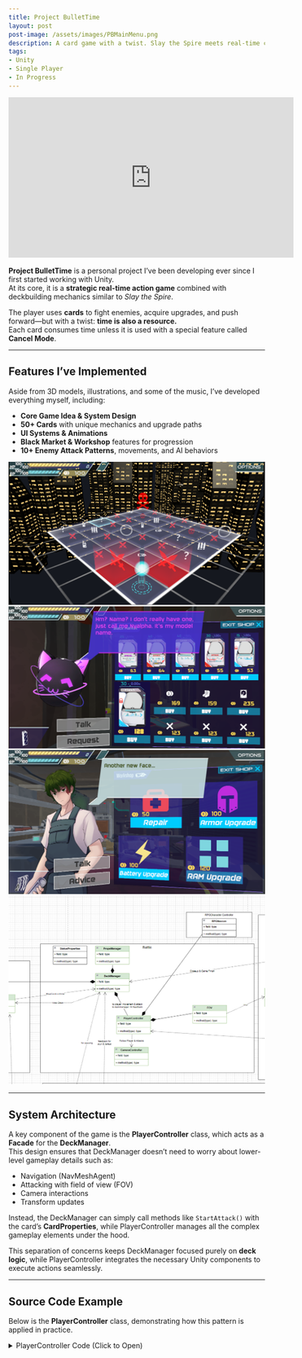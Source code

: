 ```yaml
---
title: Project BulletTime
layout: post
post-image: /assets/images/PBMainMenu.png
description: A card game with a twist. Slay the Spire meets real-time combat. Private project.
tags:
- Unity
- Single Player
- In Progress
---
```



<iframe width="560" height="315" src="https://www.youtube.com/embed/0D5SxUNGVfg" frameborder="0" allow="accelerometer; autoplay; encrypted-media; gyroscope; picture-in-picture" allowfullscreen></iframe>

**Project BulletTime** is a personal project I’ve been developing ever since I first started working with Unity.  
At its core, it is a **strategic real-time action game** combined with deckbuilding mechanics similar to *Slay the Spire*.  

The player uses **cards** to fight enemies, acquire upgrades, and push forward—but with a twist: **time is also a resource.**  
Each card consumes time unless it is used with a special feature called **Cancel Mode**.

---

## Features I’ve Implemented
Aside from 3D models, illustrations, and some of the music, I’ve developed everything myself, including:

- **Core Game Idea & System Design**
- **50+ Cards** with unique mechanics and upgrade paths
- **UI Systems & Animations**
- **Black Market & Workshop** features for progression
- **10+ Enemy Attack Patterns**, movements, and AI behaviors

<div class="image-container">
  <img src="/assets/images/PBMap.png" alt="Map">
</div>

<div class="image-container">
  <img src="/assets/images/PBNyalpha.png" alt="Enemy Nyalpha">
</div>

<div class="image-container">
  <img src="/assets/images/PBMurdoc.png" alt="Enemy Murdoc">
</div>

<div class="image-container">
  <img src="/assets/images/PBPlayerUML.PNG" alt="Player UML Diagram">
</div>

---

## System Architecture
A key component of the game is the **PlayerController** class, which acts as a **Facade** for the **DeckManager**.  
This design ensures that DeckManager doesn’t need to worry about lower-level gameplay details such as:

- Navigation (NavMeshAgent)  
- Attacking with field of view (FOV)  
- Camera interactions  
- Transform updates  

Instead, the DeckManager can simply call methods like `StartAttack()` with the card’s **CardProperties**, while PlayerController manages all the complex gameplay elements under the hood.  

This separation of concerns keeps DeckManager focused purely on **deck logic**, while PlayerController integrates the necessary Unity components to execute actions seamlessly.

---

## Source Code Example
Below is the **PlayerController** class, demonstrating how this pattern is applied in practice.


<details>
  <summary>PlayerController Code (Click to Open)</summary>

  <div markdown="1">
  ```C#
  public class PlayerController : MonoBehaviour
  {
      [SerializeField] private Material safeMaterial;
      [SerializeField] private Material inRangeMaterial;
      public CameraController cameraController;
      public AnimatorEventSounds animatorEventSounds;
      public RPGCharacterNavigationController navCon;
      [SerializeField] private GameObject attackFOVPrefab;
      private FOV attackFOV;
      private RPGCharacterController rpgCharacterController;
      private ParticleSystemRenderer particle;
      private bool decidingMovement = false;
      [HideInInspector] public DeckManager deckManager;

      void Start(){
          animatorEventSounds = GetComponentInChildren<AnimatorEventSounds>();
          attackFOV = Instantiate(attackFOVPrefab,Vector3.zero,Quaternion.identity).GetComponent<FOV>();
          attackFOV.playerLocation = transform;
          navCon = GetComponent<RPGCharacterNavigationController>();     
          rpgCharacterController = GetComponent<RPGCharacterController>();
          particle = GetComponentInChildren<ParticleSystemRenderer>();
          StartCoroutine(Intro());
          //StartCoroutine(cameraController.CameraStart());
      }
      private IEnumerator Intro(){
          yield return new WaitForSeconds(0.3f);
          rpgCharacterController.StartAction("SwitchWeapon", new SwitchWeaponContext("Unsheath", "None", "Back", 1, -1));
      }
      
      public void Deciding(CardProperties cardProperties, Vector3 hitPoint){
          hitPoint.y = transform.position.y;
          if (cardProperties.cardMoves){
              DecidingMovement(hitPoint, cardProperties.moveDistance, cardProperties.moveType);
          }
          if (cardProperties.cardAttacks){
              if (cardProperties.cardMoves && !AssetManager.i.nav.activeSelf){ // If the movement isn't allowed
                  attackFOV.Clear();
                  return;
              }
              DecidingAttack(hitPoint, cardProperties);
          }
      }
      /// <summary>
      /// Sets destination, movedistance, and set bool to starting drawing path
      /// </summary>
      ///<param name="dest">The destination point</param>
      ///<param name="MoveDistance">The move distance of the used card</param>
      ///<param name="moveType">0 for instant, 1 for default, 2 for linear, 3 for linear + fixed distance.</param>
      private void DecidingMovement(Vector3 dest, float MoveDistance, int moveType) {
          cameraController.FollowMouse(true);    
          decidingMovement = true;
          navCon.DecidingMovement(dest, MoveDistance,moveType);
      }

      private Vector3 lastDestination;
      private float lastAttackRange;
      private float lastAttackDegrees;
      private void DecidingAttack(Vector3 hitpoint, CardProperties cardProperties) {
          cameraController.FollowMouse(true);
          lastAttackRange = cardProperties.attackRange;
          switch (cardProperties.attackType){
              case 0: //Melee
                  lastDestination = hitpoint;
                  lastAttackDegrees = cardProperties.attackDegrees;            
                  attackFOV.ViewAttackMelee((hitpoint - transform.position).normalized,cardProperties);
                  break;
              case 1: //Ranged
                  lastDestination = hitpoint;
                  attackFOV.ViewAttackRanged((hitpoint - transform.position).normalized,cardProperties);
                  break;
              case 2: //Collider
                  break;
              case 3: //melee(reverse)
                  lastDestination = 2*transform.position - hitpoint;
                  lastAttackDegrees = cardProperties.attackDegrees;            
                  attackFOV.ViewAttackMelee((transform.position - hitpoint).normalized,cardProperties);
                  break;
              case 4: //ranged(reverse)
                  lastDestination = 2*transform.position - hitpoint;
                  attackFOV.ViewAttackRanged((transform.position - hitpoint).normalized,cardProperties);
                  break;
              default:
                  Debug.LogError("Wrong attack type");
                  break;
          } 
      }

      public void StopDecision() {
          cameraController.FollowMouse(false);
          decidingMovement = false;
          navCon.ClearPathRenderer();
          attackFOV.Clear();
      }
      public void ClearMovementAndAttack(){
          attackFOV.Clear();
          navCon.ClearPathRenderer();
          navCon.StopNavigating();
      }

      public void StartMoving(CardProperties cardProperties) {
          cameraController.FollowMouse(false);
          decidingMovement = false;
          StartCoroutine(MovementDelay(cardProperties));
          //NavCon.MeshNavToPoint(finalDestination);
      }
      
      private IEnumerator MovementDelay(CardProperties cardProperties){
          yield return new WaitForSeconds(cardProperties.moveDelay);
          bool rotation = true;
          if (cardProperties.animNum1 == -1) rpgCharacterController.Roll(1);
          else if(cardProperties.animNum1 == 0 && cardProperties.animNum3 == 0){
              rpgCharacterController.SetAnimatorTrigger(AnimatorTrigger.InstantMovementTrigger);
          }
          else if(cardProperties.animNum3 != 0){
              rotation = false;
              rpgCharacterController.Roll(cardProperties.animNum3);
          }
          navCon.StartMoving(cardProperties.moveSpeed,rotation);
      }

      public void StartAttack(CardProperties cardProperties){
          if(cardProperties.animNum1!=0) rpgCharacterController.StartAction("SwitchWeapon", new SwitchWeaponContext("Instant", "None", "Back", cardProperties.animNum1, -1));
          StartCoroutine(CheckAndAttackAnimation(cardProperties.animNum1, cardProperties.animNum2));    
          if (cardProperties.attackType == 1) {
              StartRangedAttack(cardProperties.damage, cardProperties.attackHitTime,cardProperties.debuffNumber,cardProperties.debuffAmount);
          }
          else{
              StartMeleeAttack(cardProperties.damage, cardProperties.attackHitTime,cardProperties.debuffNumber,cardProperties.debuffAmount);
          }
      }
      private IEnumerator CheckAndAttackAnimation(int animNum1,int animNum2){
          for(int i = 0; i < 5; i++){
              yield return new WaitForEndOfFrame();
              if (rpgCharacterController.CanStartAction("SwitchWeapon")){
                  if(animNum1 == 1){
                      rpgCharacterController.StartAction("Attack", new AttackContext("Attack", "None", animNum2));
                  }
                  else if(animNum2 > 1000){
                      rpgCharacterController.StartAction("Attack", new AttackContext("Kick", "None", animNum2%1000));
                  }
                  else{
                      rpgCharacterController.StartAction("Attack", new AttackContext("Attack","Right", animNum2));
                  }
                  yield break;
              }
              //Debug.Log(i + " frames");
          }
          Debug.LogError("Weapon Not Switched");
          rpgCharacterController.StartAction("Attack", new AttackContext("Attack", "None", animNum2));
      }

      public void StartMeleeAttack(int damage, float attackHitTime,int debuffNumber,float debuffAmount) {
          transform.rotation = Quaternion.LookRotation((lastDestination - transform.position).normalized);
          cameraController.FollowMouse(false);
          attackFOV.AttackMelee(lastAttackRange, lastAttackDegrees,
            (lastDestination - transform.position).normalized, damage, attackHitTime, debuffNumber,debuffAmount);
          //Debug.Log("dealt" + damage + "damage!");
      }
      public void StartRangedAttack(int damage, float attackHitTime,int debuffNumber,float debuffAmount){
          cameraController.FollowMouse(false);
          if (navCon.isNavigating) navCon.StopNavigating();
          transform.rotation = Quaternion.LookRotation((lastDestination - transform.position).normalized);
          attackFOV.AttackRanged(lastAttackRange,
            (lastDestination - transform.position).normalized, damage, attackHitTime,debuffNumber,debuffAmount);
          //Debug.Log("dealt" + damage + "damage!");
      }

      void Update(){
          if (decidingMovement){
              navCon.Navigate();
          }
      }

      public void OutlineOn(bool onoff){
          if (onoff) particle.material = inRangeMaterial;
          else{
              particle.material = safeMaterial;
          }
      }

      public void HitByEnemy(int damage){
          deckManager.TakeHit(damage);
      }

      public void Defeat(){
          StopDecision();
          ClearMovementAndAttack();
          rpgCharacterController.Death();
      }
  }
  ```
  </div>
</details>

